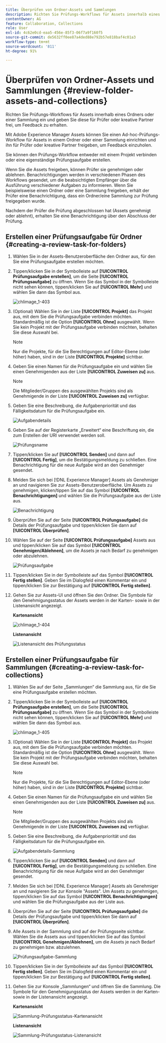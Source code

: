 ```yaml
---
title: Überprüfen von Ordner-Assets und Sammlungen
description: Richten Sie Prüfungs-Workflows für Assets innerhalb eines Ordners oder einer Sammlung ein und geben Sie diese für Prüfer oder kreative Partner frei, um Feedback zu erhalten.
contentOwner: AG
feature: Collaboration, Collections
role: User
exl-id: 4c62e0cd-eaa5-456e-85f3-06f7a9f160f5
source-git-commit: de5632ff0ee87a4ded88e792b57e818baf4c01a3
workflow-type: tm+mt
source-wordcount: '811'
ht-degree: 91%

---
```


# Überprüfen von Ordner-Assets und Sammlungen {#review-folder-assets-and-collections}

Richten Sie Prüfungs-Workflows für Assets innerhalb eines Ordners oder einer Sammlung ein und geben Sie diese für Prüfer oder kreative Partner frei, um Feedback zu erhalten.

Mit Adobe Experience Manager Assets können Sie einen Ad-hoc-Prüfungs-Workflow für Assets in einem Ordner oder einer Sammlung einrichten und ihn für Prüfer oder kreative Partner freigeben, um Feedback einzuholen.

Sie können den Prüfungs-Workflow entweder mit einem Projekt verbinden oder eine eigenständige Prüfungsaufgabe erstellen.

Wenn Sie die Assets freigeben, können Prüfer sie genehmigen oder ablehnen. Benachrichtigungen werden in verschiedenen Phasen des Workflows gesendet, um die beabsichtigten Empfänger über die Ausführung verschiedener Aufgaben zu informieren. Wenn Sie beispielsweise einen Ordner oder eine Sammlung freigeben, erhält der Prüfer eine Benachrichtigung, dass ein Ordner/eine Sammlung zur Prüfung freigegeben wurde.

Nachdem der Prüfer die Prüfung abgeschlossen hat (Assets genehmigt oder ablehnt), erhalten Sie eine Benachrichtigung über den Abschluss der Prüfung.

## Erstellen einer Prüfungsaufgabe für Ordner {#creating-a-review-task-for-folders}

1. Wählen Sie in der Assets-Benutzeroberfläche den Ordner aus, für den Sie eine Prüfungsaufgabe erstellen möchten.
1. Tippen/klicken Sie in der Symbolleiste auf **[!UICONTROL Prüfungsaufgabe erstellen]**, um die Seite **[!UICONTROL Prüfungsaufgabe]** zu öffnen. Wenn Sie das Symbol in der Symbolleiste nicht sehen können, tippen/klicken Sie auf **[!UICONTROL Mehr]** und wählen Sie dann das Symbol aus.

   ![chlimage_1-403](assets/chlimage_1-403.png)

1. (Optional) Wählen Sie in der Liste **[!UICONTROL Projekt]** das Projekt aus, mit dem Sie die Prüfungsaufgabe verbinden möchten. Standardmäßig ist die Option **[!UICONTROL Ohne]** ausgewählt. Wenn Sie kein Projekt mit der Prüfungsaufgabe verbinden möchten, behalten Sie diese Auswahl bei.

   >[!NOTE]
   >
   >Nur die Projekte, für die Sie Berechtigungen auf Editor-Ebene (oder höher) haben, sind in der Liste **[!UICONTROL Projekte]** sichtbar.

1. Geben Sie einen Namen für die Prüfungsaufgabe ein und wählen Sie einen Genehmigenden aus der Liste **[!UICONTROL Zuweisen zu]** aus.

   >[!NOTE]
   >
   >Die Mitglieder/Gruppen des ausgewählten Projekts sind als Genehmigende in der Liste **[!UICONTROL Zuweisen zu]** verfügbar.

1. Geben Sie eine Beschreibung, die Aufgabenpriorität und das Fälligkeitsdatum für die Prüfungsaufgabe ein.

   ![Aufgabendetails](assets/task_details.png)

1. Geben Sie auf der Registerkarte „Erweitert“ eine Beschriftung ein, die zum Erstellen der URI verwendet werden soll.

   ![Prüfungsname](assets/review_name.png)

1. Tippen/klicken Sie auf **[!UICONTROL Senden]** und dann auf **[!UICONTROL Fertig]**, um die Bestätigungsmeldung zu schließen. Eine Benachrichtigung für die neue Aufgabe wird an den Genehmiger gesendet.
1. Melden Sie sich bei [!DNL Experience Manager] Assets als Genehmiger an und navigieren Sie zur Assets-Benutzeroberfläche. Um Assets zu genehmigen, klicken/tippen Sie auf das Symbol **[!UICONTROL Benachrichtigungen]** und wählen Sie die Prüfungsaufgabe aus der Liste aus.

   ![Benachrichtigung](assets/notification.png)

1. Überprüfen Sie auf der Seite **[!UICONTROL Prüfungsaufgabe]** die Details der Prüfungsaufgabe und tippen/klicken Sie dann auf **[!UICONTROL Überprüfen]**.
1. Wählen Sie auf der Seite **[!UICONTROL Prüfungsaufgabe]** Assets aus und tippen/klicken Sie auf das Symbol **[!UICONTROL Genehmigen/Ablehnen]**, um die Assets je nach Bedarf zu genehmigen oder abzulehnen.

   ![Prüfungsaufgabe](assets/review_task.png)

1. Tippen/klicken Sie in der Symbolleiste auf das Symbol **[!UICONTROL Fertig stellen]**. Geben Sie im Dialogfeld einen Kommentar ein und tippen/klicken Sie zur Bestätigung auf **[!UICONTROL Fertig stellen]**.
1. Gehen Sie zur Assets-UI und öffnen Sie den Ordner. Die Symbole für den Genehmigungsstatus der Assets werden in der Karten- sowie in der Listenansicht angezeigt.

   **Kartenansicht**

   ![chlimage_1-404](assets/chlimage_1-404.png)

   **Listenansicht**

   ![Listenansicht des Prüfungsstatus](assets/review_status_listview.png)

## Erstellen einer Prüfungsaufgabe für Sammlungen {#creating-a-review-task-for-collections}

1. Wählen Sie auf der Seite „Sammlungen“ die Sammlung aus, für die Sie eine Prüfungsaufgabe erstellen möchten.
1. Tippen/klicken Sie in der Symbolleiste auf **[!UICONTROL Prüfungsaufgabe erstellen]**, um die Seite **[!UICONTROL Prüfungsaufgabe]** zu öffnen. Wenn Sie das Symbol in der Symbolleiste nicht sehen können, tippen/klicken Sie auf **[!UICONTROL Mehr]** und wählen Sie dann das Symbol aus.

   ![chlimage_1-405](assets/chlimage_1-405.png)

1. (Optional) Wählen Sie in der Liste **[!UICONTROL Projekt]** das Projekt aus, mit dem Sie die Prüfungsaufgabe verbinden möchten. Standardmäßig ist die Option **[!UICONTROL Ohne]** ausgewählt. Wenn Sie kein Projekt mit der Prüfungsaufgabe verbinden möchten, behalten Sie diese Auswahl bei.

   >[!NOTE]
   >
   >Nur die Projekte, für die Sie Berechtigungen auf Editor-Ebene (oder höher) haben, sind in der Liste **[!UICONTROL Projekte]** sichtbar.

1. Geben Sie einen Namen für die Prüfungsaufgabe ein und wählen Sie einen Genehmigenden aus der Liste **[!UICONTROL Zuweisen zu]** aus.

   >[!NOTE]
   >
   >Die Mitglieder/Gruppen des ausgewählten Projekts sind als Genehmigende in der Liste **[!UICONTROL Zuweisen zu]** verfügbar.

1. Geben Sie eine Beschreibung, die Aufgabenpriorität und das Fälligkeitsdatum für die Prüfungsaufgabe ein.

   ![Aufgabendetails-Sammlung](assets/task_details-collection.png)

1. Tippen/klicken Sie auf **[!UICONTROL Senden]** und dann auf **[!UICONTROL Fertig]**, um die Bestätigungsmeldung zu schließen. Eine Benachrichtigung für die neue Aufgabe wird an den Genehmiger gesendet.
1. Melden Sie sich bei [!DNL Experience Manager] Assets als Genehmiger an und navigieren Sie zur Konsole &quot;Assets&quot;. Um Assets zu genehmigen, tippen/klicken Sie auf das Symbol **[!UICONTROL Benachrichtigungen]** und wählen Sie die Prüfungsaufgabe aus der Liste aus.
1. Überprüfen Sie auf der Seite **[!UICONTROL Prüfungsaufgabe]** die Details der Prüfungsaufgabe und tippen/klicken Sie dann auf **[!UICONTROL Überprüfen]**.
1. Alle Assets in der Sammlung sind auf der Prüfungsseite sichtbar. Wählen Sie die Assets aus und tippen/klicken Sie auf das Symbol **[!UICONTROL Genehmigen/Ablehnen]**, um die Assets je nach Bedarf zu genehmigen bzw. abzulehnen.

   ![Prüfungsaufgabe-Sammlung](assets/review_task_collection.png)

1. Tippen/klicken Sie in der Symbolleiste auf das Symbol **[!UICONTROL Fertig stellen]**. Geben Sie im Dialogfeld einen Kommentar ein und tippen/klicken Sie zur Bestätigung auf **[!UICONTROL Fertig stellen]**.
1. Gehen Sie zur Konsole „Sammlungen“ und öffnen Sie die Sammlung. Die Symbole für den Genehmigungsstatus der Assets werden in der Karten- sowie in der Listenansicht angezeigt.

   **Kartenansicht**

   ![Sammlung-Prüfungsstatus-Kartenansicht](assets/collection_reviewstatuscardview.png)

   **Listenansicht**

   ![Sammlung-Prüfungsstatus-Listenansicht](assets/collection_reviewstatuslistview.png)
